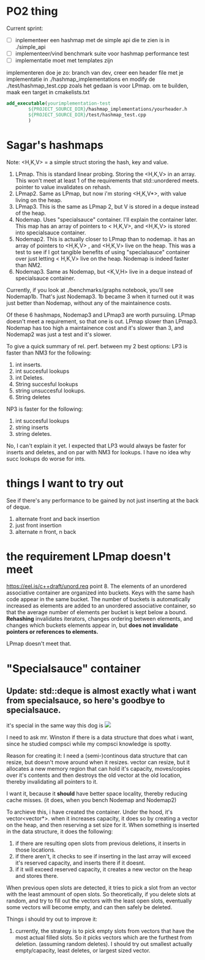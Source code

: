 # PO2 thing

Current sprint:
- [ ] inplementeer een hashmap met de simple api die te zien is in ./simple_api
- [ ] implementeer/vind benchmark suite voor hashmap performance test
- [ ] implementatie moet met templates zijn

implementeren doe je zo:
branch van dev, creer een header file met je implementatie in ./hashmap_implementations en modify de
./test/hashmap_test.cpp zoals het gedaan is voor LPmap. om te builden, maak een target in cmakelists.txt
```cmake
add_executable(yourimplementation-test
        ${PROJECT_SOURCE_DIR}/hashmap_implementations/yourheader.h
        ${PROJECT_SOURCE_DIR}/test/hashmap_test.cpp
        )
```

# Sagar's hashmaps

Note: <H,K,V> = a simple struct storing the hash, key and value.

1. LPmap. This is standard linear probing. Storing the <H,K,V> in an array. This won't meet at least 1 of the
   requirements that std::unordered meets. pointer to value invalidates on rehash.
2. LPmap2. Same as LPmap, but now i'm storing <H,K,V*>, with value living on the heap.
3. LPmap3. This is the same as LPmap 2, but V is stored in a deque<V> instead of the heap.
4. Nodemap. Uses "specialsauce" container. I'll explain the container later. This map has an array of pointers to <
   H,K,V>, and <H,K,V> is stored into specialsauce container.
5. Nodemap2. This is actually closer to LPmap than to nodemap. it has an array of pointers to <H,K,V> , and <H,K,V> live
   on the heap. This was a test to see if I got tangible benefits of using "specialsauce" container over just letting <
   H,K,V> live on the heap. Nodemap is indeed faster than NM2.
6. Nodemap3. Same as Nodemap, but <K,V,H> live in a deque instead of specialsauce container.

Currently, if you look at ./benchmarks/graphs notebook, you'll see Nodemap1b. That's just Nodemap3. 1b became 3 when it
turned out it was just better than Nodemap, without any of the maintainence costs.

Of these 6 hashmaps, Nodemap3 and LPmap3 are worth pursuiing. LPmap doesn't meet a requirement, so that one is out.
LPmap slower than LPmap3. Nodemap has too high a maintainence cost and it's slower than 3, and Nodemap2 was just a test
and it's slower.

To give a quick summary of rel. perf. between my 2 best options:
LP3 is faster than NM3 for the following:

1. int inserts.
2. int succesful lookups
3. int Deletes.
4. String succesful lookups
5. string unsuccesful lookups.
6. String deletes

NP3 is faster for the following:

1. int succesful lookups
2. string inserts
3. string deletes.

No, I can't explain it yet. I expected that LP3 would always be faster for inserts and deletes, and on par with NM3 for
lookups. I have no idea why succ lookups do worse for ints.

# things I want to try out

See if there's any performance to be gained by not just inserting at the back of deque.

1. alternate front and back insertion
2. just front insertion
3. alternate n front, n back

# the requirement LPmap doesn't meet

https://eel.is/c++draft/unord.req
point 8. The elements of an unordered associative container are organized into buckets. Keys with the same hash code
appear in the same bucket. The number of buckets is automatically increased as elements are added to an unordered
associative container, so that the average number of elements per bucket is kept below a bound.
**Rehashing** invalidates iterators, changes ordering between elements, and changes which buckets elements appear in,
but **does not invalidate pointers or references to elements.**

LPmap doesn't meet that.




# "Specialsauce" container

## Update: std::deque is almost exactly what i want from specialsauce, so here's goodbye to specialsauce.
it's special in the same way this dog is
![](https://preview.redd.it/hcprm17ktpu21.jpg?width=660&auto=webp&s=ea581419f0a16c7f5e6202d08ed40ec70885537c)

I need to ask mr. Winston if there is a data structure that does what i want, since he studied compsci while my compsci knowledge is spotty.

Reason for creating it: I need a (semi-)continous data structure that can resize, but doesn't move around when it resizes. vector can resize, but it allocates a new memory region that can hold it's capacity, moves/copies over it's contents and then destroys the old vector at the old location, thereby invalidating all pointers to it.

I want it, because it **should** have better space locality, thereby reducing cache misses. (it does, when you bench Nodemap and Nodemap2)

To archieve this, i have created the container. Under the hood, it's vector<vector*>. when it increases capacity, it does so by creating a vector on the heap, and then reserving a set size for it.
When something is inserted in the data structure, it does the following:
1. if there are resulting open slots from previous deletions, it inserts in those locations.
2. if there aren't, it checks to see if inserting in the last array will exceed it's reserved capacity, and inserts there if it doesnt.
3. if it will exceed reserved capacity, it creates a new vector on the heap and stores there.

When previous open slots are detected, it tries to pick a slot from an vector with the least ammount of open slots. So theoretically, if you delete slots at random, and try to fill out the vectors with the least open slots, eventually some vectors will become empty, and can then safely be deleted.

Things i should try out to improve it:

1. currently, the strategy is to pick empty slots from vectors that have the most actual filled slots. So it picks
   vectors which are the furthest from deletion. (assuming random deletes). I should try out smallest actually
   empty/capacity, least deletes, or largest sized vector. 







